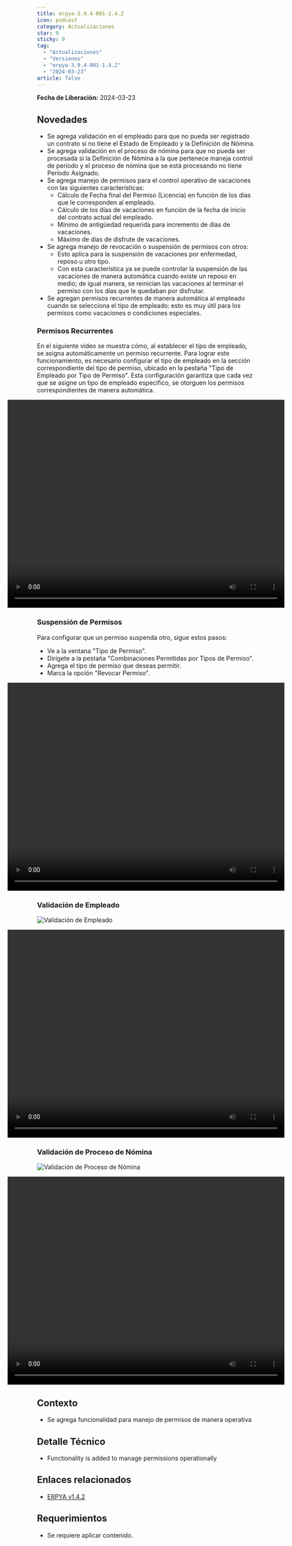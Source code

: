 ```yaml
---
title: erpya-3.9.4-001-1.4.2
icon: podcast
category: Actualizaciones
star: 9
sticky: 9
tag:
  - "Actualizaciones"
  - "Versiones"
  - "erpya-3.9.4-001-1.4.2"
  - "2024-03-23"
article: false
---
```


**Fecha de Liberación:** 2024-03-23

## Novedades

- Se agrega validación en el empleado para que no pueda ser registrado un contrato si no tiene el Estado de Empleado y la Definición de Nómina.
- Se agrega validación en el proceso de nómina para que no pueda ser procesada si la Definición de Nómina a la que pertenece maneja control de período y el proceso de nómina que se está procesando no tiene Período Asignado.
- Se agrega manejo de permisos para el control operativo de vacaciones con las siguientes características:
  - Cálculo de Fecha final del Permiso (Licencia) en función de los días que le corresponden al empleado.
  - Cálculo de los días de vacaciones en función de la fecha de inicio del contrato actual del empleado.
  - Mínimo de antigüedad requerida para incremento de días de vacaciones.
  - Máximo de días de disfrute de vacaciones.
- Se agrega manejo de revocación o suspensión de permisos con otros:
  - Esto aplica para la suspensión de vacaciones por enfermedad, reposo u otro tipo.
  - Con esta característica ya se puede controlar la suspensión de las vacaciones de manera automática cuando existe un reposo en medio; de igual manera, se reinician las vacaciones al terminar el permiso con los días que le quedaban por disfrutar.
- Se agregan permisos recurrentes de manera automática al empleado cuando se selecciona el tipo de empleado: esto es muy útil para los permisos como vacaciones o condiciones especiales.

### Permisos Recurrentes

En el siguiente video se muestra cómo, al establecer el tipo de empleado, se asigna automáticamente un permiso recurrente. Para lograr este funcionamiento, es necesario configurar el tipo de empleado en la sección correspondiente del tipo de permiso, ubicado en la pestaña "Tipo de Empleado por Tipo de Permiso". Esta configuración garantiza que cada vez que se asigne un tipo de empleado específico, se otorguen los permisos correspondientes de manera automática.

<style>
    .video-container {
        display: flex;
        justify-content: center;
    }
</style>

<div class="video-container">
    <video width="640" height="480" controls>
        <source src="/assets/img/downloads/updates/resources/erpya-3.9.4-001-1.4.2_Tipo_de_empleado_Tipo_de_Permiso.mp4" type="video/mp4">
    </video>
</div>

### Suspensión de Permisos

Para configurar que un permiso suspenda otro, sigue estos pasos:

- Ve a la ventana "Tipo de Permiso".
- Dirígete a la pestaña "Combinaciones Permitidas por Tipos de Permiso".
- Agrega el tipo de permiso que deseas permitir.
- Marca la opción "Revocar Permiso".

<style>
    .video-container {
        display: flex;
        justify-content: center;
    }
</style>

<div class="video-container">
    <video width="640" height="480" controls>
        <source src="/assets/img/downloads/updates/resources/erpya-3.9.4-001-1.4.2_Suspension_de_Permisos.mp4" type="video/mp4">
    </video>
</div>

### Validación de Empleado

![Validación de Empleado](/assets/img/downloads/updates/resources/erpya-3.9.4-001-1.4.2_Validación_de_Empleado.png)

<style>
    .video-container {
        display: flex;
        justify-content: center;
    }
</style>

<div class="video-container">
    <video width="640" height="480" controls>
        <source src="/assets/img/downloads/updates/resources/erpya-3.9.4-001-1.4.2_Validación_de_Empleado.mp4" type="video/mp4">
    </video>
</div>

### Validación de Proceso de Nómina

![Validación de Proceso de Nómina](/assets/img/downloads/updates/resources/erpya-3.9.4-001-1.4.2_Validación_de_Proceso_Nómina.png)

<style>
    .video-container {
        display: flex;
        justify-content: center;
    }
</style>

<div class="video-container">
    <video width="640" height="480" controls>
        <source src="/assets/img/downloads/updates/resources/erpya-3.9.4-001-1.4.2_Validación_de_Nómina.mp4" type="video/mp4">
    </video>
</div>

## Contexto

- Se agrega funcionalidad para manejo de permisos de manera operativa

## Detalle Técnico

- Functionality is added to manage permissions operationally

## Enlaces relacionados

- [ERPYA v1.4.2](https://github.com/erpya/adempiere_patch_zk/releases/tag/1.4.2)

## Requerimientos

- Se requiere aplicar contenido.
